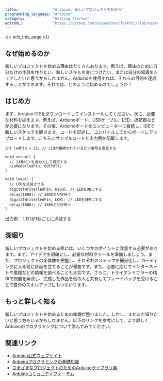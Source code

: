 ```yaml
---
title:                "Arduino: 新しいプロジェクトを始める"
programming_language: "Arduino"
category:             "Getting Started"
editURL:              "https://github.com/dogweather/forkful/blob/master/content/ja/arduino/starting-a-new-project.md"
---
```


{{< edit_this_page >}}

## なぜ始めるのか

新しいプロジェクトを始める理由はたくさんあります。例えば、趣味のために自分だけの作品を作りたい、新しいスキルを身につけたい、または自分の知識をシェアしたいと思うかもしれません。Arduinoを使用すれば、それらの目的を達成することができます。それでは、どのように始めるのでしょうか？ 

## はじめ方

まず、Arduino IDEをダウンロードしてインストールしてください。次に、必要な材料を揃えます。例えば、Arduinoボード、USBケーブル、LED、抵抗器などが必要になります。その後、Arduinoボードをコンピューターに接続し、IDEで新しいスケッチを開きます。コードを記述し、コンパイルしてからボードにアップロードします。こちらにサンプルコードと出力例を記載します。 

```Arduino
int ledPin = 13; // LEDが接続されているピン番号を宣言する

void setup() {
  // 13番ピンを出力として設定する
  pinMode(ledPin, OUTPUT);
}

void loop() {
  // LEDを点滅させる
  digitalWrite(ledPin, HIGH); // LEDをONにする
  delay(1000); // 1000ミリ秒待つ
  digitalWrite(ledPin, LOW); // LEDをOFFにする
  delay(1000); // 1000ミリ秒待つ
}
```

出力例：
LEDが1秒ごとに点滅する 

## 深堀り

新しいプロジェクトを始める際には、いくつかのポイントに注意する必要があります。まず、アイデアを明確にし、必要な材料やツールを準備しましょう。また、プロジェクトの全体像を把握し、それぞれのステップを細分化し、コーディングに入る前に計画を立てることが重要です。また、必要に応じてインターネットや書籍などの情報を調べることも大切です。さらに、トライアンドエラーの精神で問題を解決し、完成した作品を他の人と共有してフィードバックを受けることで自分のスキルアップにもつながります。 

## もっと詳しく知る

新しいプロジェクトを始めるための準備が整いました。しかし、まだまだ知りたいと思う方もいるかもしれません。以下のリンクを参考にして、より詳しくArduinoのプログラミングについて学んでみてください。 

## 関連リンク

- [Arduino公式ウェブサイト](https://www.arduino.cc/)
- [Arduinoプログラミングの基礎知識](https://www.arduino.cc/en/Guide/Introduction)
- [さまざまなプロジェクトのためのArduinoライブラリ集](https://www.arduinolibraries.info/)
- [Arduinoコミュニティフォーラム](https://forum.arduino.cc/)